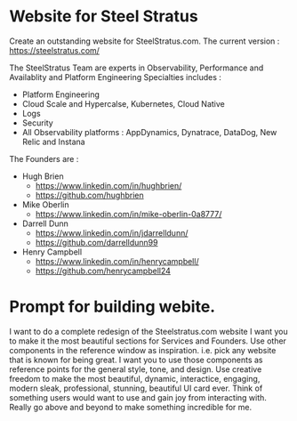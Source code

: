 # Website for Steel Stratus 

Create an outstanding website for SteelStratus.com.  The current version : https://steelstratus.com/  

The SteelStratus Team are experts in Observability, Performance and Availablity and Platform Engineering
Specialties includes : 
- Platform Engineering
- Cloud Scale and Hypercalse, Kubernetes, Cloud Native
- Logs
- Security 
- All Observability platforms : AppDynamics, Dynatrace, DataDog, New Relic and Instana


The Founders are : 

- Hugh Brien 
  - https://www.linkedin.com/in/hughbrien/
  - https://github.com/hughbrien
- Mike Oberlin 
  - https://www.linkedin.com/in/mike-oberlin-0a8777/
- Darrell Dunn 
  - https://www.linkedin.com/in/jdarrelldunn/ 
  - https://github.com/darrelldunn99
- Henry Campbell
  - https://www.linkedin.com/in/henrycampbell/
  - https://github.com/henrycampbell24

# Prompt for building webite.  


I want to do a complete redesign of the Steelstratus.com website
I want you to make it the most beautiful sections for Services and Founders. Use other components in the reference window as inspiration.
i.e. pick any website that is known for being great.
I want you to use those components as reference points for the general style, tone, and design.
Use creative freedom to make the most beautiful, dynamic, interactice, engaging, modern sleak, professional, stunning, beautiful UI card ever. 
Think of something users would want to use and gain joy from interacting with.
Really go above and beyond to make something incredible for me.




